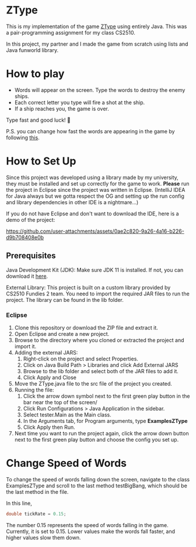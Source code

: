 # ZType
This is my implementation of the game [ZType](https://zty.pe/) using entirely Java. 
This was a pair-programming assignment for my class CS2510. 

In this project, my partner and I made the game from scratch using lists and Java funworld library.

# How to play
- Words will appear on the screen. Type the words to destroy the enemy ships.
- Each correct letter you type will fire a shot at the ship.
- If a ship reaches you, the game is over.
  
Type fast and good luck! 🚀

P.S. you can change how fast the words are appearing in the game by following [this](#change-speed).

# How to Set Up
Since this project was developed using a library made by my university, they must be installed and set up correctly for the game to work. **Please** run the project in Eclipse since the project was written in Eclipse. (IntelliJ IDEA for Java always but we gotta respect the OG and setting up the run config and library dependencies in other IDE is a nightmare...) 

If you do not have Eclipse and don't want to download the IDE, here is a demo of the project:

https://github.com/user-attachments/assets/0ae2c820-9a26-4a16-b226-d9b708408e0b

## Prerequisites
Java Development Kit (JDK): Make sure JDK 11 is installed. If not, you can download it [here](https://www.oracle.com/java/technologies/javase/jdk11-archive-downloads.html).

External Library: This project is built on a custom library provided by CS2510 Fundies 2 team. You need to import the required JAR files to run the project. The library can be found in the lib folder.

### Eclipse
1. Clone this repository or download the ZIP file and extract it.
2. Open Eclipse and create a new project.
3. Browse to the directory where you cloned or extracted the project and import it.
4. Adding the external JARS:
   1) Right-click on the project and select Properties.
   2) Click on Java Build Path > Libraries and click Add External JARS
   3) Browse to the lib folder and select both of the JAR files to add it.
   4) Click Apply and Close
5. Move the ZType.java file to the src file of the project you created.
6. Running the file:
   1) Click the arrow down symbol next to the first green play button in the bar near the top of the screen/
   2) Click Run Configurations > Java Application in the sidebar.
   3) Select tester.Main as the Main class.
   4) In the Arguments tab, for Program arguments, type **ExamplesZType**
   5) Click Apply then Run.
7. Next time you want to run the project again, click the arrow down button next to the first green play button and choose the config you set up.

<a id="change-speed"></a>
# Change Speed of Words
To change the speed of words falling down the screen, navigate to the class ExamplesZType and scroll to the last method testBigBang, which should be the last method in the file. 

In this line,

```java
double tickRate = 0.15;
```
The number 0.15 represents the speed of words falling in the game. Currently, it is set to 0.15. Lower values make the words fall faster, and higher values slow them down.
